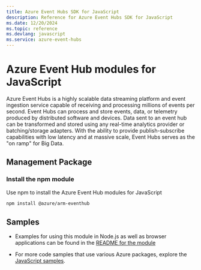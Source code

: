 ```yaml
---
title: Azure Event Hubs SDK for JavaScript
description: Reference for Azure Event Hubs SDK for JavaScript
ms.date: 12/20/2024
ms.topic: reference
ms.devlang: javascript
ms.service: azure-event-hubs
---
```

# Azure Event Hub modules for JavaScript

Azure Event Hubs is a highly scalable data streaming platform and event ingestion service capable of receiving and processing millions of events per second. Event Hubs can process and store events, data, or telemetry produced by distributed software and devices. Data sent to an event hub can be transformed and stored using any real-time analytics provider or batching/storage adapters. With the ability to provide publish-subscribe capabilities with low latency and at massive scale, Event Hubs serves as the "on ramp" for Big Data.

## Management Package

### Install the npm module 

Use npm to install the Azure Event Hub modules for JavaScript

```bash
npm install @azure/arm-eventhub
```

## Samples

* Examples for using this module in Node.js as well as browser applications can be found in the [README for the module](https://www.npmjs.com/package/@azure/arm-eventhub)

* For more code samples that use various Azure packages, explore the [JavaScript samples](https://docs.microsoft.com/samples/browse/?languages=javascript).